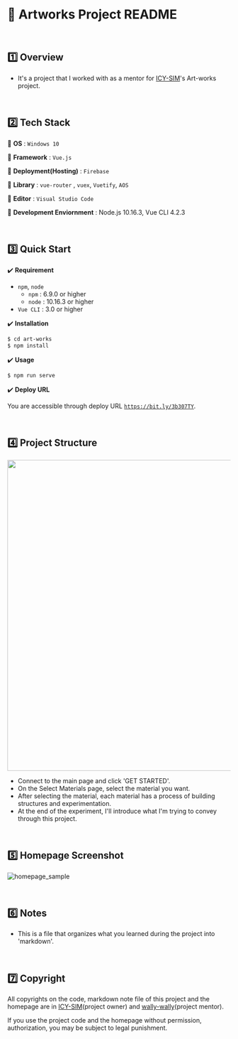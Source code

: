# :art: Artworks Project README

<br>

## :one: Overview

- It's a project that I worked with as a mentor for <a href="https://github.com/ICY-SIM" target="_blank">ICY-SIM</a>'s Art-works project.

<br>

## :two: Tech Stack

:round_pushpin: <b>OS</b> : `Windows 10` 

:round_pushpin: <b>Framework</b> : `Vue.js`

:round_pushpin: <b>Deployment(Hosting)</b> : `Firebase`

:round_pushpin: <b>Library</b> : `vue-router` , `vuex`, `Vuetify`, `AOS`

:round_pushpin: <b>Editor</b> : `Visual Studio Code`

:round_pushpin: <b>Development Enviornment</b> : Node.js 10.16.3, Vue CLI 4.2.3

<br>

## :three: Quick Start

:heavy_check_mark: <b>Requirement</b>

- `npm`, `node` 
  - `npm` : 6.9.0 or higher
  - `node` : 10.16.3 or higher
- `Vue CLI` : 3.0 or higher

:heavy_check_mark: <b>Installation</b>

```bash
$ cd art-works
$ npm install
```

:heavy_check_mark: <b>Usage</b>

```bash
$ npm run serve
```

:heavy_check_mark: <b>Deploy URL</b>

You are accessible through deploy URL <a href="https://art-sample.firebaseapp.com" target="_blank"> `https://bit.ly/3b307TY`</a>.

<br>

## :four: Project Structure

<img src="https://user-images.githubusercontent.com/52685250/78021728-ae987a00-738e-11ea-83e2-cbf44eb4639f.png" width="700">

- Connect to the main page and click 'GET STARTED'.
- On the Select Materials page, select the material you want.
- After selecting the material, each material has a process of building structures and experimentation.
- At the end of the experiment, I'll introduce what I'm trying to convey through this project.

<br>

## :five: Homepage Screenshot

![homepage_sample](https://user-images.githubusercontent.com/52685250/80921040-9d3bf680-8dae-11ea-9bcf-67cd48603518.png)

<br>

## :six: Notes

- This is a file that organizes what you learned during the project into 'markdown'.

<br>

## :seven: Copyright

All copyrights on the code, markdown note file of this project and the homepage are in <a href="https://github.com/ICY-SIM" target="_blank">ICY-SIM</a>(project owner) and [wally-wally](https://github.com/wally-wally)(project mentor).

If you use the project code and the homepage without permission, authorization, you may be subject to legal punishment.